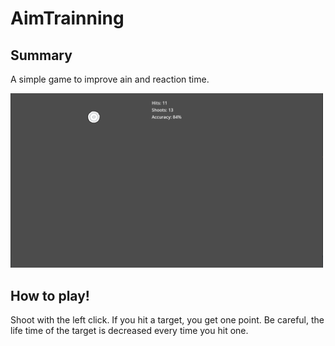 # AimTrainning
## Summary

A simple game to improve ain and reaction time.

<img src="../screenshots/AimTrainning.png" width="500" />

## How to play!

Shoot with the left click. If you hit a target, you get one point. Be careful, the life time of the target is decreased every time you hit one.
